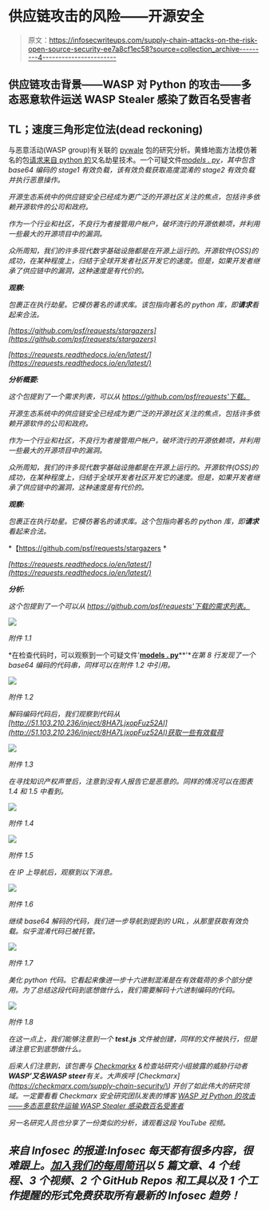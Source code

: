 # 供应链攻击的风险——开源安全

> 原文：<https://infosecwriteups.com/supply-chain-attacks-on-the-risk-open-source-security-ee7a8cf1ec58?source=collection_archive---------4----------------------->

## 供应链攻击背景——WASP 对 Python 的攻击——多态恶意软件运送 WASP Stealer 感染了数百名受害者

## TL；速度三角形定位法(dead reckoning)

与恶意活动(WASP group)有关联的 [pywale](https://pypi.org/project/pywale/) 包的研究分析。黄蜂地面方法模仿著名的包[请求来自 python 的](https://github.com/psf/requests/stargazers)又名劫星技术。一个可疑文件[*models . py*](http://models.py/)*，其中包含 base64 编码的 stage1 有效负载，该有效负载获取高度混淆的 stage2 有效负载并执行恶意操作。*

*开源生态系统中的供应链安全已经成为更广泛的开源社区关注的焦点，包括许多依赖开源软件的公司和政府。*

*作为一个行业和社区，不良行为者接管用户帐户，破坏流行的开源依赖项，并利用一些最大的开源项目中的漏洞。*

*众所周知，我们的许多现代数字基础设施都是在开源上运行的。开源软件(OSS)的成功，在某种程度上，归结于全球开发者社区开发它的速度。但是，如果开发者继承了供应链中的漏洞，这种速度是有代价的。*

***观察:***

*包裹正在执行劫星。它模仿著名的请求库。该包指向著名的 python 库，即**请求**看起来合法。*

*[https://github.com/psf/requests/stargazers](https://github.com/psf/requests/stargazers)*

*[https://requests.readthedocs.io/en/latest/](https://requests.readthedocs.io/en/latest/)*

***分析概要:***

*这个包提到了一个需求列表，可以从 https://github.com/psf/requests'下载。*

*开源生态系统中的供应链安全已经成为更广泛的开源社区关注的焦点，包括许多依赖开源软件的公司和政府。*

*作为一个行业和社区，不良行为者接管用户帐户，破坏流行的开源依赖项，并利用一些最大的开源项目中的漏洞。*

*众所周知，我们的许多现代数字基础设施都是在开源上运行的。开源软件(OSS)的成功，在某种程度上，归结于全球开发者社区开发它的速度。但是，如果开发者继承了供应链中的漏洞，这种速度是有代价的。*

***观察:***

*包裹正在执行劫星。它模仿著名的请求库。这个包指向著名的 python 库，即**请求**看起来合法。*

*【https://github.com/psf/requests/stargazers *

*[https://requests.readthedocs.io/en/latest/](https://requests.readthedocs.io/en/latest/)*

***分析:***

*这个包提到了一个可以从 https://github.com/psf/requests'下载的需求列表。*

*![](img/f8808a018bcb7ac25d9cdc59936bbffc.png)*

*附件 1.1*

*在检查代码时，可以观察到一个可疑文件'[**models . py**](http://models.py)**'**在第 8 行发现了一个 base64 编码的代码串，同样可以在附件 1.2 中引用。*

*![](img/77a54706e75cf41b13bfc6132b17a14c.png)*

*附件 1.2*

*解码编码代码后，我们观察到代码从[http://51.103.210.236/inject/8HA7LjxopFuz52AI](http://51.103.210.236/inject/8HA7LjxopFuz52AI)获取一些有效载荷*

*![](img/e1a6fb0025a99355f7cd461df3a4fb50.png)*

*附件 1.3*

*在寻找知识产权声誉后，注意到没有人报告它是恶意的。同样的情况可以在图表 1.4 和 1.5 中看到。*

*![](img/9270d6f27b6441191c3992b1d68187c9.png)*

*附件 1.4*

*![](img/96e6bb6e8739496e9c9d4777406ac6aa.png)*

*附件 1.5*

*在 IP 上导航后，观察到以下消息。*

*![](img/be2988db1338ff52f4486343a60a3002.png)*

*附件 1.6*

*继续 base64 解码的代码，我们进一步导航到提到的 URL，从那里获取有效负载。似乎混淆代码已被托管。*

*![](img/5559a150ee27c2d9b60a50729e59c490.png)*

*附件 1.7*

*美化 python 代码。它看起来像进一步十六进制混淆是在有效载荷的多个部分使用。为了总结这段代码到底想做什么，我们需要解码十六进制编码的代码。*

*![](img/1779b7d5d7d7892d52c388eeb15735a0.png)*

*附件 1.8*

*在这一点上，我们能够注意到一个 **test.js** 文件被创建，同样的文件被执行，但是请注意它到底想做什么。*

*后来人们注意到，该包裹与 [Checkmarkx](https://checkmarx.com/supply-chain-security/) &检查站研究小组披露的威胁行动者**WASP’**又名**WASP steer**有关。大声疾呼 [Checkmarx](https://checkmarx.com/supply-chain-security/\) 开创了如此伟大的研究领域。一定要看看 Checkmarx 安全研究团队发表的博客 [WASP 对 Python 的攻击——多态恶意软件运输 WASP Stealer 感染数百名受害者](https://medium.com/checkmarx-security/wasp-attack-on-python-polymorphic-malware-shipping-wasp-stealer-infecting-hundreds-of-victims-10e92439d192)*

*另一名研究人员也分享了一份类似的分析，请观看这段 YouTube 视频。*

## *来自 Infosec 的报道:Infosec 每天都有很多内容，很难跟上。[加入我们的每周简讯](https://weekly.infosecwriteups.com/)以 5 篇文章、4 个线程、3 个视频、2 个 GitHub Repos 和工具以及 1 个工作提醒的形式免费获取所有最新的 Infosec 趋势！*